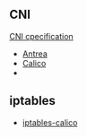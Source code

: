 ## CNI
[CNI cpecification](https://github.com/containernetworking/cni/blob/main/SPEC.md)

- [Antrea](https://github.com/antrea-io/antrea/tree/main)
- [Calico](https://www.tigera.io/project-calico/)
- 

## iptables
* [iptables-calico](https://github.com/jayunit100/k8sprototypes/blob/master/2020kubecon/iptables-save-calico.md)